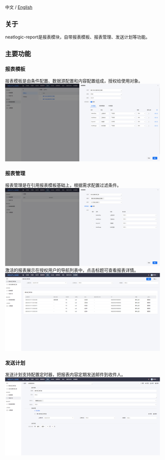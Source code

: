 中文 / [English](README.en.md)

## 关于

neatlogic-report是报表模块，自带报表模板、报表管理、发送计划等功能。

## 主要功能

### 报表模板

报表模板是由条件配置、数据源配置和内容配置组成，授权给使用对象。
![img.png](README_IMAGES/img.png)

### 报表管理

报表管理是在引用报表模板基础上，根据需求配置过滤条件。
![img.png](README_IMAGES/img1.png)
激活的报表展示在授权用户的导航列表中，点击标题可查看报表详情。
![img.png](README_IMAGES/img2.png)

### 发送计划

发送计划支持配置定时器，把报表内容定期发送邮件到收件人。
![img.png](README_IMAGES/img3.png)